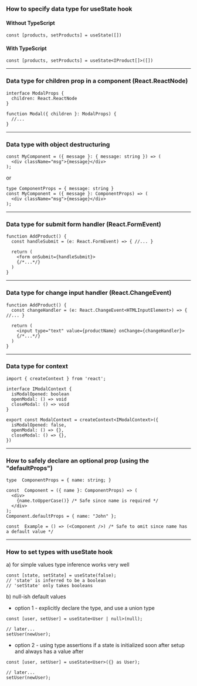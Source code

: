 ### How to specify data type for useState hook

#### Without TypeScript

```const [products, setProducts] = useState([])```

#### With TypeScript

```const [products, setProducts] = useState<IProduct[]>([])```

---

### Data type for children prop in a component (React.ReactNode)

```
interface ModalProps {
  children: React.ReactNode
}

function Modal({ children }: ModalProps) {
  //...
}
```

---

### Data type with object destructuring

```
const MyComponent = ({ message }: { message: string }) => (
  <div className="msg">{message}</div>
);
```
or
```
type ComponentProps = { message: string }
const MyComponent = ({ message }: ComponentProps) => (
  <div className="msg">{message}</div>
);
```


---

### Data type for submit form handler (React.FormEvent)

```
function AddProduct() {
  const handleSubmit = (e: React.FormEvent) => { //... }
  
  return (
    <form onSubmit={handleSubmit}>
    {/*...*/}
  )
}
```

---

### Data type for change input handler (React.ChangeEvent<HTMLInputElement>)

```
function AddProduct() {
  const changeHandler = (e: React.ChangeEvent<HTMLInputElement>) => { //... }
  
  return (
    <input type="text" value={productName} onChange={changeHandler}>
    {/*...*/}
  )
}
```

---

### Data type for context 

```
import { createContext } from 'react';

interface IModalContext {
  isModalOpened: boolean
  openModal: () => void
  closeModal: () => void
}

export const ModalContext = createContext<IModalContext>({
  isModalOpened: false,
  openModal: () => {},
  closeModal: () => {},
})
```

---

### How to safely declare an optional prop (using the "defaultProps")
```
type  ComponentProps = { name: string; }

const  Component = ({ name }: ComponentProps) => (
  <div>
    {name.toUpperCase()} /* Safe since name is required */
  </div>
);
Component.defaultProps = { name: "John" };

const  Example = () => (<Component />) /* Safe to omit since name has a default value */
```

---

### How to set types with useState hook
a) for simple values type inference works very well
```
const [state, setState] = useState(false);
// 'state' is inferred to be a boolean
// 'setState' only takes booleans
```
b) null-ish default values
* option 1 - explicitly declare the type, and use a union type
```
const [user, setUser] = useState<User | null>(null);

// later...
setUser(newUser);
```

* option 2 - using type assertions if a state is initialized soon after setup and always has a value after
```
const [user, setUser] = useState<User>({} as User);

// later...
setUser(newUser);
```

